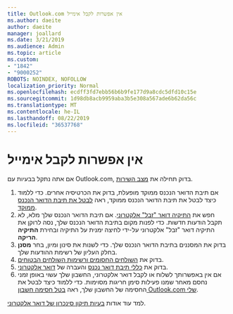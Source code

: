 ```yaml
---
title: Outlook.com אין אפשרות לקבל אימייל
ms.author: daeite
author: daeite
manager: joallard
ms.date: 3/21/2019
ms.audience: Admin
ms.topic: article
ms.custom:
- "1842"
- "9000252"
ROBOTS: NOINDEX, NOFOLLOW
localization_priority: Normal
ms.openlocfilehash: ecdff3fd7ebb56b6b9fe177d9a8cdc5dfd10c15e
ms.sourcegitcommit: 1d98db8acb9959aba3b5e308a567ade6b62da56c
ms.translationtype: MT
ms.contentlocale: he-IL
ms.lasthandoff: 08/22/2019
ms.locfileid: "36537768"
---
```

# <a name="cant-receive-email"></a>אין אפשרות לקבל אימייל

אם אתה נתקל בבעיות עם Outlook.com, בדוק תחילה את [מצב השירות](https://go.microsoft.com/fwlink/p/?linkid=837482).

1. אם תיבת הדואר הנכנס ממוקד מופעלת, בדוק את הכרטיסיה אחרים. כדי ללמוד כיצד לבטל את תיבת הדואר הנכנס ממוקד, ראה [לבטל את תיבת הדואר הנכנס ממוקד](https://support.office.com/article/f714d94d-9e63-4217-9ccb-6cb2986aa1b2?wt.mc_id=Office_Outlook_com_Alchemy).
1. חפש את [התיקיה דואר "זבל" אלקטרוני](https://outlook.live.com/mail/junkemail). אם תיבת הדואר הנכנס שלך מלא, לא תקבל הודעות חדשות. כדי לפנות מקום בתיבת הדואר הנכנס שלך, נסה לרוקן את התיקיה דואר "זבל" אלקטרוני על-ידי לחיצה ימנית על התיקיה ובחירת **התיקיה הריקה**.
1. בדוק את המסננים בתיבת הדואר הנכנס שלך. כדי לשנות את סינון ומיון, בחר **מסנן** בחלק העליון של רשימת ההודעות שלך.
1. בדוק את [השולחים החסומים ורשימות השולחים הבטוחים](https://outlook.live.com/mail/options/mail/junkEmail).
1. בדוק את [כללי תיבת דואר נכנס](https://outlook.live.com/mail/options/mail/rules) והעברה של [דואר אלקטרוני](https://outlook.live.com/mail/options/mail/forwarding/forwardingOption).
1. אם אין באפשרותך לשלוח או לקבל דואר אלקטרוני, החשבון שלך עשוי באופן זמני נחסם מאחר שמנו פעילות סימן חריגות מסוימות. כדי ללמוד כיצד לבטל את החסימה של החשבון שלך, ראה [בטל חסימה חשבון Outlook.com שלי](https://support.office.com/article/f4ad2701-d166-4d8b-8a6a-9af2a1f8a4c4?wt.mc_id=Office_Outlook_com_Alchemy).

למד עוד אודות [בעיות תיקון סינכרון של דואר אלקטרוני](https://support.office.com/article/d39e3341-8d79-4bf1-b3c7-ded602233642?wt.mc_id=Office_Outlook_com_Alchemy).